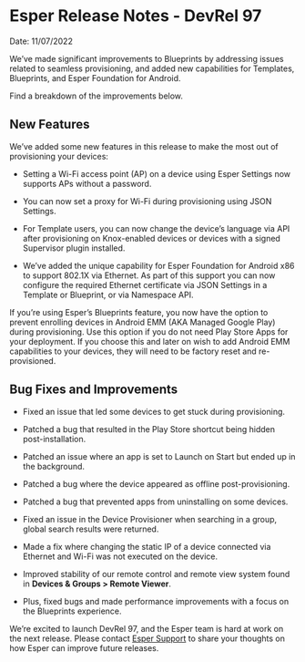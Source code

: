 # Esper Release Notes - DevRel 97

Date: 11/07/2022
 
We’ve made significant improvements to Blueprints by addressing issues related to seamless provisioning, and added new capabilities for Templates, Blueprints, and Esper Foundation for Android.
 
Find a breakdown of the improvements below. 
 
## New Features

We’ve added some new features in this release to make the most out of provisioning your devices:

- Setting a Wi-Fi access point (AP) on a device using Esper Settings now supports APs without a password.

- You can now set a proxy for Wi-Fi during provisioning using JSON Settings. 

- For Template users, you can now change the device’s language via API after provisioning on Knox-enabled devices or devices with a signed Supervisor plugin installed.

- We’ve added the unique capability for Esper Foundation for Android x86 to support 802.1X via Ethernet. As part of this support you can now configure the required Ethernet certificate via JSON Settings in a Template or Blueprint, or via Namespace API.


If you’re using Esper’s Blueprints feature, you now have the option to prevent enrolling devices in Android EMM (AKA Managed Google Play) during provisioning. Use this option if you do not need Play Store Apps for your deployment. If you choose this and later on wish to add Android EMM capabilities to your devices, they will need to be factory reset and re-provisioned.

 
## Bug Fixes and Improvements
-  Fixed an issue that led some devices to get stuck during provisioning. 

-  Patched a bug that resulted in the Play Store shortcut being hidden post-installation. 

-  Patched an issue where an app is set to Launch on Start but ended up in the background. 

-  Patched a bug where the device appeared as offline post-provisioning. 

-  Patched a bug that prevented apps from uninstalling on some devices.

-  Fixed an issue in the Device Provisioner when searching in a group, global search results were returned. 

-  Made a fix where changing the static IP of a device connected via Ethernet and Wi-Fi was not executed on the device.

-  Improved stability of our remote control and remote view system found in **Devices & Groups > Remote Viewer**. 

-  Plus, fixed bugs and made performance improvements with a focus on the Blueprints experience.

We’re excited to launch DevRel 97, and the Esper team is hard at work on the next release. Please contact [Esper Support](mailto:support@esper.io) to share your thoughts on how Esper can improve future releases.
 
